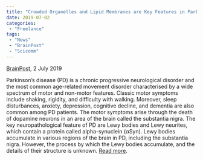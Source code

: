```yaml
---
title: "Crowded Organelles and Lipid Membranes are Key Features in Parkinson's Disease Pathology"
date: 2019-07-02
categories:
 - "Freelance"
tags:
 - "News"
 - "BrainPost" 
 - "Scicomm"
---
```


<!--more-->

[BrainPost](https://www.brainpost.co/), 2 July 2019

Parkinson’s disease (PD) is a chronic progressive neurological disorder and the most common age-related movement disorder characterised by a wide spectrum of motor and non-motor features. Classic motor symptoms include shaking, rigidity, and difficulty with walking. Moreover, sleep disturbances, anxiety, depression, cognitive decline, and dementia are also common among PD patients. The motor symptoms arise through the death of dopamine neurons in an area of the brain called the substantia nigra. The key neuropathological feature of PD are Lewy bodies and Lewy neurites, which contain a protein called alpha-synuclein (αSyn). Lewy bodies accumulate in various regions of the brain in PD, including the substantia nigra. However, the process by which the Lewy bodies accumulate, and the details of their structure is unknown. [Read more](https://www.brainpost.co/weekly-brainpost/2019/7/2/crowded-organelles-and-lipid-membranes-key-features-in-parkinsons-disease-pathology). 